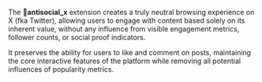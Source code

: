 The 🐑**antisocial_x** extension creates a truly neutral browsing experience on X (fka Twitter), 
allowing users to engage with content based solely on its inherent value, without any influence 
from visible engagement metrics, follower counts, or social proof indicators. 

It preserves the ability for users to like and comment on posts, maintaining the core interactive 
features of the platform while removing all potential influences of popularity metrics.

